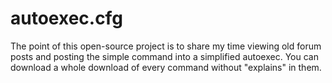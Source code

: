# autoexec.cfg
The point of this open-source project is to share my time viewing old forum posts and posting the simple command into a simplified autoexec. You can download a whole download of every command without "explains" in them.
